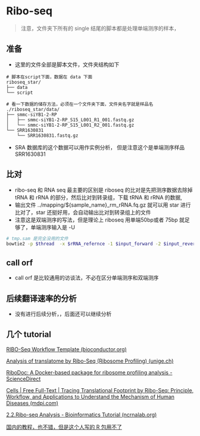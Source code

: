# Ribo-seq 


> 注意，文件夹下所有的 single 结尾的脚本都是处理单端测序的样本，


## 准备

* 这里的文件全部是脚本文件，文件夹结构如下
```
# 脚本在script下面，数据在 data 下面
riboseq_star/
├── data
└── script 

# 看一下数据的储存方法，必须在一个文件夹下面，文件夹名字就是样品名
./riboseq_star/data/
├── smmc-siYB1-2-RP
│   ├── smmc-siYB1-2-RP_S15_L001_R1_001.fastq.gz
│   └── smmc-siYB1-2-RP_S15_L001_R2_001.fastq.gz
└── SRR1630831
    └── SRR1630831.fastq.gz
```
* SRA 数据库的这个数据可以用作实例分析， 但是注意这个是单端测序样品SRR1630831

## 比对


* ribo-seq 和 RNA seq 最主要的区别是 riboseq 的比对是先把测序数据去除掉 tRNA 和 rRNA 的部分，然后比对到转录组，下载 tRNA 和 rRNA 的数据,
* 输出文件 ../mapping/${sample_name}_rm_rRNA.fq.gz 就可以用 star 进行比对了，star 还挺好用，会自动输出比对到转录组上的文件
* 注意这是双端测序的写法，但是理论上 riboseq 用单端50bp或者 75bp 就足够了，单端测序输入是 -U

```bash
# tmp.sam 是完全没用的文件
bowtie2 -p $thread  -x $rRNA_refernce -1 $input_forward -2 $input_reverse  --un-conc-gz ../mapping/${sample_name}_rm_rRNA.fq.gz -S ../mapping/${sample_name}_tmp.sam 

```

## call orf

* call orf 是比较通用的访谈法，不必在区分单端测序和双端测序

## 后续翻译速率的分析

* 没有进行后续分析，，后面还可以继续分析

## 几个 tutorial

[RIBO-Seq Workflow Template (bioconductor.org)](http://www.bioconductor.org/packages/devel/data/experiment/vignettes/systemPipeRdata/inst/doc/systemPipeRIBOseq.html)

[Analysis of translatome by Ribo-Seq (Ribosome Profiling) (unige.ch)](https://www.unige.ch/medecine/ppr2p-platforms/biocode-rna-proteins/services/analysis-translatome-ribosome-profiling-ribo-seq/#:~:text=Ribosome%20profiling%2C%20or%20Ribo%2DSeq,translated%20(1%2C2).)

[RiboDoc: A Docker-based package for ribosome profiling analysis - ScienceDirect](https://www.sciencedirect.com/science/article/pii/S2001037021001951)

[Cells | Free Full-Text | Tracing Translational Footprint by Ribo-Seq: Principle, Workflow, and Applications to Understand the Mechanism of Human Diseases (mdpi.com)](https://www.mdpi.com/2073-4409/11/19/2966)

[2.2.Ribo-seq Analysis - Bioinformatics Tutorial (ncrnalab.org)](https://book.ncrnalab.org/teaching/part-v.-quiz/2.quiz_rna-regulation/2.ribo-seq)

[国内的教程，也不错，但是这个人写的 R 包用不了](https://mp.weixin.qq.com/mp/appmsgalbum?action=getalbum&__biz=MzkyMTI1MTYxNA==&scene=1&album_id=1948302223269068804&count=3#wechat_redirect)